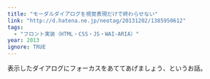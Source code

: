 ```yaml
---
title: "モーダルダイアログを視覚表現だけで終わらせない"
link: "http://d.hatena.ne.jp/neotag/20131202/1385950612"
tags:
  - "フロント実装（HTML・CSS・JS・WAI-ARIA）"
year: 2013
ignore: TRUE
---
```


表示したダイアログにフォーカスをあててあげましょう、というお話。
